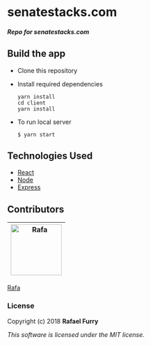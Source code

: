 # senatestacks.com

##### Repo for senatestacks.com

## Build the app

- Clone this repository
- Install required dependencies

  ```
  yarn install
  cd client
  yarn install
  ```

- To run local server

  ```
  $ yarn start
  ```

## Technologies Used

- [React](https://reactjs.org/)
- [Node](https://nodejs.org/)
- [Express](https://expressjs.com/)

## Contributors

| [<img alt="Rafa" src="https://avatars0.githubusercontent.com/u/13779974?s=460&v=4" width="117">](https://github.com/bullthistle) |
| :------------------------------------------------------------------------------------------------------------------------------: |


[Rafa](https://github.com/bullthistle)

### License

Copyright (c) 2018 **Rafael Furry**

_This software is licensed under the MIT license._

